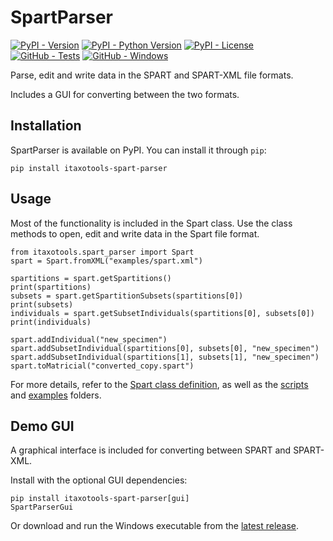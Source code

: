 # SpartParser

[![PyPI - Version](https://img.shields.io/pypi/v/itaxotools-spart-parser)](
    https://pypi.org/project/itaxotools-spart-parser)
[![PyPI - Python Version](https://img.shields.io/pypi/pyversions/itaxotools-spart-parser)](
    https://pypi.org/project/itaxotools-spart-parser)
[![PyPI - License](https://img.shields.io/pypi/l/itaxotools-spart-parser)](
    https://pypi.org/project/itaxotools-spart-parser)
[![GitHub - Tests](https://img.shields.io/github/actions/workflow/status/iTaxoTools/SpartParser/test.yml?label=tests)](
    https://github.com/iTaxoTools/SpartParser/actions/workflows/test.yml)
[![GitHub - Windows](https://img.shields.io/github/actions/workflow/status/iTaxoTools/SpartParser/windows.yml?logo=windows&logoColor=white&label=windows)](
    https://github.com/iTaxoTools/SpartParser/actions/workflows/windows.yml)

Parse, edit and write data in the SPART and SPART-XML file formats.

Includes a GUI for converting between the two formats.


## Installation

SpartParser is available on PyPI. You can install it through `pip`:

```
pip install itaxotools-spart-parser
```

## Usage

Most of the functionality is included in the Spart class. Use the class methods
to open, edit and write data in the Spart file format.

```
from itaxotools.spart_parser import Spart
spart = Spart.fromXML("examples/spart.xml")

spartitions = spart.getSpartitions()
print(spartitions)
subsets = spart.getSpartitionSubsets(spartitions[0])
print(subsets)
individuals = spart.getSubsetIndividuals(spartitions[0], subsets[0])
print(individuals)

spart.addIndividual("new_specimen")
spart.addSubsetIndividual(spartitions[0], subsets[0], "new_specimen")
spart.addSubsetIndividual(spartitions[1], subsets[1], "new_specimen")
spart.toMatricial("converted_copy.spart")
```

For more details, refer to the [Spart class definition](src/itaxotools/spart_parser/main.py),
as well as the [scripts](scripts) and [examples](examples) folders.

## Demo GUI

A graphical interface is included for converting between SPART and SPART-XML.

Install with the optional GUI dependencies:
```
pip install itaxotools-spart-parser[gui]
SpartParserGui
```

Or download and run the Windows executable from the
[latest release](https://github.com/iTaxoTools/SpartParser/releases/latest).

